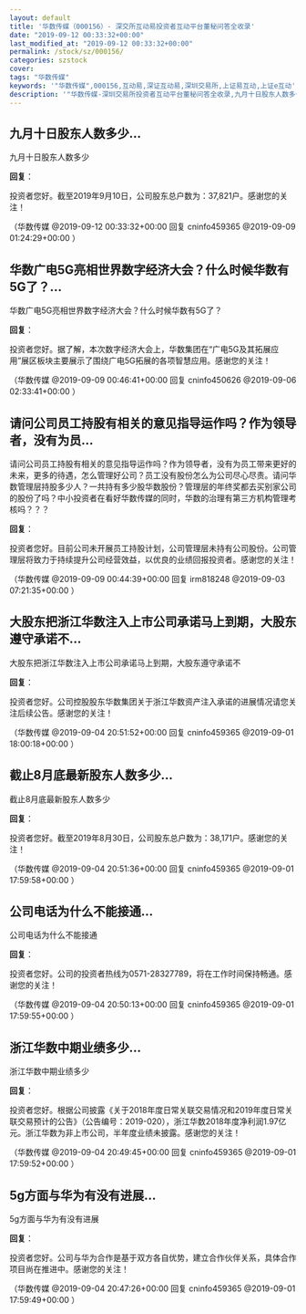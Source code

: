 ```yaml
---
layout: default
title: '华数传媒（000156）- 深交所互动易投资者互动平台董秘问答全收录'
date: "2019-09-12 00:33:32+00:00"
last_modified_at: "2019-09-12 00:33:32+00:00"
permalink: /stock/sz/000156/
categories: szstock
cover: 
tags: "华数传媒"
keywords: '"华数传媒",000156,互动易,深证互动易,深圳交易所,上证易互动,上证e互动'
description: '"华数传媒-深圳交易所投资者互动平台董秘问答全收录,九月十日股东人数多少"'
---
```


## 九月十日股东人数多少...

九月十日股东人数多少

**回复**：

投资者您好。截至2019年9月10日，公司股东总户数为：37,821户。感谢您的关注！ 

（华数传媒  @2019-09-12 00:33:32+00:00 回复 cninfo459365  @2019-09-09 01:24:29+00:00 ）

## 华数广电5G亮相世界数字经济大会？什么时候华数有5G了？...

华数广电5G亮相世界数字经济大会？什么时候华数有5G了？

**回复**：

投资者您好。据了解，本次数字经济大会上，华数集团在“广电5G及其拓展应用”展区板块主要展示了围绕广电5G拓展的各项智慧应用。感谢您的关注！ 

（华数传媒  @2019-09-09 00:46:41+00:00 回复 cninfo450626  @2019-09-06 02:33:41+00:00 ）

## 请问公司员工持股有相关的意见指导运作吗？作为领导者，没有为员...

请问公司员工持股有相关的意见指导运作吗？作为领导者，没有为员工带来更好的未来，更多的待遇，怎么管理好公司？员工没有股份怎么为公司尽心尽责。请问华数管理层持股多少人？一共持有多少股华数股份？管理层的年终奖都去买别家公司的股份了吗？中小投资者在看好华数传媒的同时，华数的治理有第三方机构管理考核吗？？？

**回复**：

投资者您好。目前公司未开展员工持股计划，公司管理层未持有公司股份。公司管理层将致力于持续提升公司经营效益，以优良的业绩回报投资者。感谢您的关注！ 

（华数传媒  @2019-09-09 00:44:39+00:00 回复 irm818248  @2019-09-03 07:21:35+00:00 ）

## 大股东把浙江华数注入上市公司承诺马上到期，大股东遵守承诺不...

大股东把浙江华数注入上市公司承诺马上到期，大股东遵守承诺不

**回复**：

投资者您好。公司控股股东华数集团关于浙江华数资产注入承诺的进展情况请您关注后续公告。感谢您的关注！ 

（华数传媒  @2019-09-04 20:51:52+00:00 回复 cninfo459365  @2019-09-01 18:00:18+00:00 ）

## 截止8月底最新股东人数多少...

截止8月底最新股东人数多少

**回复**：

投资者您好。截至2019年8月30日，公司股东总户数为：38,171户。感谢您的关注！ 

（华数传媒  @2019-09-04 20:51:36+00:00 回复 cninfo459365  @2019-09-01 17:59:58+00:00 ）

## 公司电话为什么不能接通...

公司电话为什么不能接通

**回复**：

投资者您好。公司的投资者热线为0571-28327789，将在工作时间保持畅通。感谢您的关注！ 

（华数传媒  @2019-09-04 20:50:13+00:00 回复 cninfo459365  @2019-09-01 17:59:55+00:00 ）

## 浙江华数中期业绩多少...

浙江华数中期业绩多少

**回复**：

投资者您好。根据公司披露《关于2018年度日常关联交易情况和2019年度日常关联交易预计的公告》（公告编号：2019-020），浙江华数2018年度净利润1.97亿元。浙江华数为非上市公司，半年度业绩未披露。感谢您的关注！ 

（华数传媒  @2019-09-04 20:49:45+00:00 回复 cninfo459365  @2019-09-01 17:59:52+00:00 ）

## 5g方面与华为有没有进展...

5g方面与华为有没有进展

**回复**：

投资者您好。公司与华为合作是基于双方各自优势，建立合作伙伴关系，具体合作项目尚在推进中。感谢您的关注！ 

（华数传媒  @2019-09-04 20:47:26+00:00 回复 cninfo459365  @2019-09-01 17:59:49+00:00 ）

